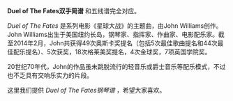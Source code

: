 

**Duel of The Fates双手简谱** 和五线谱完全对应。

_Duel of The Fates_ 是系列电影《星球大战》的主题曲，由John Williams创作。John
Williams出生于美国纽约长岛，钢琴家、指挥家、作曲家、电影配乐家。截至2014年2月，John共获得49次奥斯卡奖提名（包括5次最佳歌曲提名和44次最佳配乐提名）、5次获奖，18次格莱美奖提名，4次金球奖，7项英国学院奖。

20世纪70年代，John的作品虽未跳脱流行的轻音乐或爵士音乐等配乐模式，不过也不乏具有交响乐实力的片段。

这里我们提供 _Duel of The Fates钢琴谱_ ，希望大家喜欢。

